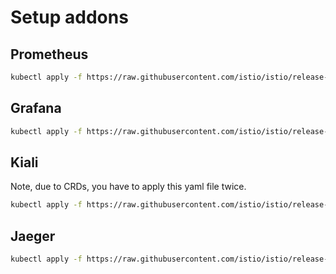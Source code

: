 # Setup addons

## Prometheus

```bash
kubectl apply -f https://raw.githubusercontent.com/istio/istio/release-1.11/samples/addons/prometheus.yaml
```

## Grafana

```bash
kubectl apply -f https://raw.githubusercontent.com/istio/istio/release-1.11/samples/addons/grafana.yaml
```

## Kiali

Note, due to CRDs, you have to apply this yaml file twice.

```bash
kubectl apply -f https://raw.githubusercontent.com/istio/istio/release-1.11/samples/addons/kiali.yaml
```

## Jaeger

```bash
kubectl apply -f https://raw.githubusercontent.com/istio/istio/release-1.11/samples/addons/jaeger.yaml
```
